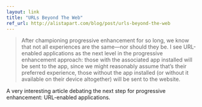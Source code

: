 ```yaml
---
layout: link
title: "URLs Beyond The Web"
ref_url: http://alistapart.com/blog/post/urls-beyond-the-web
---
```


> After championing progressive enhancement for so long, we know that not all experiences are the same—nor should they be. I see URL-enabled applications as the next level in the progressive enhancement approach: those with the associated app installed will be sent to the app, since we might reasonably assume that’s their preferred experience, those without the app installed (or without it available on their device altogether) will be sent to the website.

A very interesting article debating the next step for progressive enhancement: URL-enabled applications.
